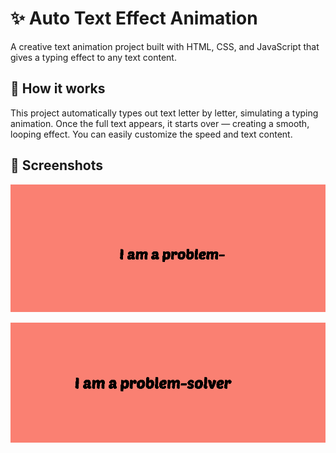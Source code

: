 # ✨ Auto Text Effect Animation

A creative text animation project built with HTML, CSS, and JavaScript that gives a typing effect to any text content.

## 🧩 How it works

This project automatically types out text letter by letter, simulating a typing animation. Once the full text appears, it starts over — creating a smooth, looping effect. You can easily customize the speed and text content.

## 📸 Screenshots

![Screenshot 1](img1.png)

![Screenshot 2](img2.png)
